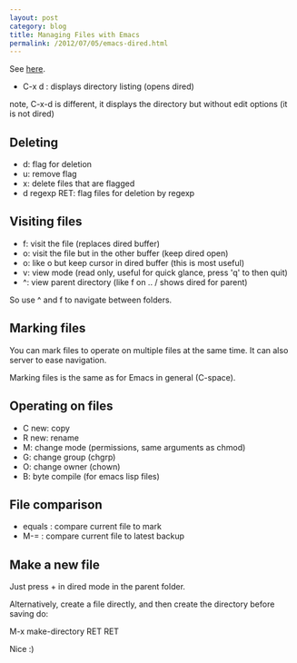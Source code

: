 ```yaml
---
layout: post
category: blog
title: Managing Files with Emacs
permalink: /2012/07/05/emacs-dired.html
---
```


See [here](http://www.gnu.org/software/emacs/manual/html_node/emacs/Dired.html#Dired).

* C-x d : displays directory listing (opens dired)

note, C-x-d is different, it displays the directory but without edit options (it is not dired)

Deleting
--------

* d: flag for deletion
* u: remove flag
* x: delete files that are flagged
* d regexp RET: flag files for deletion by regexp

Visiting files
--------------

* f: visit the file (replaces dired buffer)
* o: visit the file but in the other buffer (keep dired open)
* o: like o but keep cursor in dired buffer (this is most useful)
* v: view mode (read only, useful for quick glance, press 'q' to then quit)
* ^: view parent directory (like f on .. / shows dired for parent)

So use ^ and f to navigate between folders.

Marking files
-------------

You can mark files to operate on multiple files at the same time. It can also server to ease navigation.

Marking files is the same as for Emacs in general (C-space).

Operating on files
------------------

* C new: copy
* R new: rename
* M: change mode (permissions, same arguments as chmod)
* G: change group (chgrp)
* O: change owner (chown)
* B: byte compile (for emacs lisp files)

File comparison
---------------

* equals : compare current file to mark
* M-= : compare current file to latest backup

Make a new file
---------------

Just press + in dired mode in the parent folder.

Alternatively, create a file directly, and then create the directory before saving  do:

M-x make-directory RET RET

Nice :)
